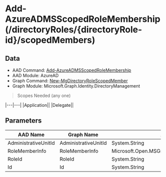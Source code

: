 # Add-AzureADMSScopedRoleMembership (/directoryRoles/{directoryRole-id}/scopedMembers)

## Data

+ AAD Command: [Add-AzureADMSScopedRoleMembership](https://docs.microsoft.com/en-us/powershell/module/AzureAD/Add-AzureADMSScopedRoleMembership)
+ AAD Module: AzureAD
+ Graph Command: [New-MgDirectoryRoleScopedMember](https://docs.microsoft.com/en-us/powershell/module/Microsoft.Graph.Identity.DirectoryManagement/New-MgDirectoryRoleScopedMember)
+ Graph Module: Microsoft.Graph.Identity.DirectoryManagement

> Scopes Needed (any one)

|---|---|
|Application||
|Delegate||

## Parameters

|AAD Name|Graph Name|AAD Type|Graph Type|Infos|
|---|---|---|---|---|
|AdministrativeUnitId|AdministrativeUnitId|System.String|System.String||
|RoleMemberInfo|RoleMemberInfo|Microsoft.Open.MSGraph.Model.MsRoleMemberInfo|Microsoft.Graph.PowerShell.Models.IMicrosoftGraphIdentity||
|RoleId|RoleId|System.String|System.String||
|Id|Id|System.String|System.String||

